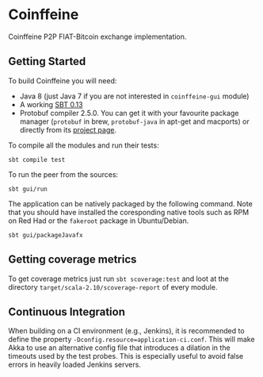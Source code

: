 Coinffeine
==========

Coinffeine P2P FIAT-Bitcoin exchange implementation.


Getting Started
---------------

To build Coinffeine you will need:

 * Java 8 (just Java 7 if you are not interested in `coinffeine-gui` module)
 * A working [SBT 0.13](http://www.scala-sbt.org/download.html)
 * Protobuf compiler 2.5.0. You can get it with your favourite package manager
   (`protobuf` in brew, `protobuf-java` in apt-get and macports) or directly
   from its [project page](https://code.google.com/p/protobuf/downloads/list).

To compile all the modules and run their tests:

    sbt compile test

To run the peer from the sources:

    sbt gui/run

The application can be natively packaged by the following command. Note that
you should have installed the coresponding native tools such as RPM on Red Had
or the `fakeroot` package in Ubuntu/Debian.

    sbt gui/packageJavafx


Getting coverage metrics
------------------------

To get coverage metrics just run `sbt scoverage:test` and loot at the
directory `target/scala-2.10/scoverage-report` of every module.


Continuous Integration
----------------------

When building on a CI environment (e.g., Jenkins), it is recommended to define the
property `-Dconfig.resource=application-ci.conf`. This will make Akka to use an
alternative config file that introduces a dilation in the timeouts used by the test probes.
This is especially useful to avoid false errors in heavily loaded Jenkins servers.
